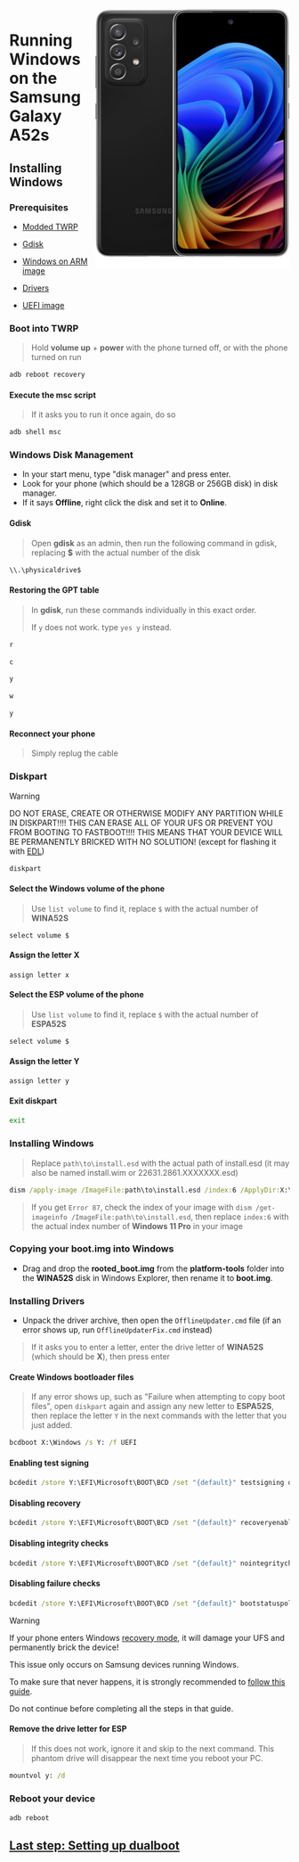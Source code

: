 <img align="right" src="https://github.com/n00b69/woa-a52s/blob/main/a52s.png" width="350" alt="Windows 11 running on a52sxq">

# Running Windows on the Samsung Galaxy A52s

## Installing Windows

### Prerequisites
- [Modded TWRP](https://github.com/n00b69/woa-a52s/releases/download/Files/a52stwrp.tar)

- [Gdisk](https://github.com/n00b69/woa-winner/releases/tag/Gdisk)

- [Windows on ARM image](https://worproject.com/esd)
  
- [Drivers](https://github.com/n00b69/woa-a52s/releases/tag/Drivers)

- [UEFI image](https://github.com/n00b69/woa-a52s/releases/tag/UEFI)

### Boot into TWRP
> Hold **volume up** + **power** with the phone turned off, or with the phone turned on run
```cmd
adb reboot recovery
```

#### Execute the msc script
> If it asks you to run it once again, do so
```cmd
adb shell msc
```

### Windows Disk Management
- In your start menu, type "disk manager" and press enter.
- Look for your phone (which should be a 128GB or 256GB disk) in disk manager.
- If it says **Offline**, right click the disk and set it to **Online**.

#### Gdisk
> Open **gdisk** as an admin, then run the following command in gdisk, replacing **$** with the actual number of the disk
```cmd
\\.\physicaldrive$
```

#### Restoring the GPT table
> In **gdisk**, run these commands individually in this exact order.
>
> If `y` does not work. type `yes y` instead.
```cmd
r
```
```cmd
c
```
```cmd
y
```
```cmd
w
```
```cmd
y
```

#### Reconnect your phone
> Simply replug the cable

### Diskpart
> [!WARNING]
> DO NOT ERASE, CREATE OR OTHERWISE MODIFY ANY PARTITION WHILE IN DISKPART!!!! THIS CAN ERASE ALL OF YOUR UFS OR PREVENT YOU FROM BOOTING TO FASTBOOT!!!! THIS MEANS THAT YOUR DEVICE WILL BE PERMANENTLY BRICKED WITH NO SOLUTION! (except for flashing it with [EDL](edl.md))
```cmd
diskpart
```

#### Select the Windows volume of the phone
> Use `list volume` to find it, replace `$` with the actual number of **WINA52S**
```diskpart
select volume $
``` 

#### Assign the letter X
```diskpart
assign letter x
``` 

#### Select the ESP volume of the phone
> Use `list volume` to find it, replace `$` with the actual number of **ESPA52S**
```diskpart
select volume $
``` 

#### Assign the letter Y
```diskpart
assign letter y
```

#### Exit diskpart
```cmd
exit
```

### Installing Windows
> Replace `path\to\install.esd` with the actual path of install.esd (it may also be named install.wim or 22631.2861.XXXXXXX.esd)

```cmd
dism /apply-image /ImageFile:path\to\install.esd /index:6 /ApplyDir:X:\
```

> If you get `Error 87`, check the index of your image with `dism /get-imageinfo /ImageFile:path\to\install.esd`, then replace `index:6` with the actual index number of **Windows 11 Pro** in your image

### Copying your boot.img into Windows
- Drag and drop the **rooted_boot.img** from the **platform-tools** folder into the **WINA52S** disk in Windows Explorer, then rename it to **boot.img**.

### Installing Drivers
- Unpack the driver archive, then open the `OfflineUpdater.cmd` file (if an error shows up, run `OfflineUpdaterFix.cmd` instead)

> If it asks you to enter a letter, enter the drive letter of **WINA52S** (which should be **X**), then press enter
  
#### Create Windows bootloader files
> If any error shows up, such as "Failure when attempting to copy boot files", open `diskpart` again and assign any new letter to **ESPA52S**, then replace the letter `Y` in the next commands with the letter that you just added.
```cmd
bcdboot X:\Windows /s Y: /f UEFI
```

#### Enabling test signing
```cmd
bcdedit /store Y:\EFI\Microsoft\BOOT\BCD /set "{default}" testsigning on
```

#### Disabling recovery
```cmd
bcdedit /store Y:\EFI\Microsoft\BOOT\BCD /set "{default}" recoveryenabled no
```

#### Disabling integrity checks
```cmd
bcdedit /store Y:\EFI\Microsoft\BOOT\BCD /set "{default}" nointegritychecks on
```

#### Disabling failure checks
```cmd
bcdedit /store Y:\EFI\Microsoft\BOOT\BCD /set "{default}" bootstatuspolicy IgnoreAllFailures
```

> [!WARNING]
>
> If your phone enters Windows [recovery mode](https://learn.microsoft.com/en-us/windows-hardware/manufacture/desktop/windows-recovery-environment--windows-re--technical-reference?view=windows-11), it will damage your UFS and permanently brick the device!
>
> This issue only occurs on Samsung devices running Windows.
>
> To make sure that never happens, it is strongly recommended to [follow this guide](https://github.com/Project-Silicium/WoA-Guides/blob/main/Mu-Qcom/Vendors/Samsung/remove-win-recovery-disk-checking.md).
> 
> Do not continue before completing all the steps in that guide.

#### Remove the drive letter for ESP
> If this does not work, ignore it and skip to the next command. This phantom drive will disappear the next time you reboot your PC.
```cmd
mountvol y: /d
```

### Reboot your device
```cmd
adb reboot
```

## [Last step: Setting up dualboot](/guide/4-dualboot.md)

















